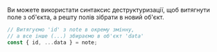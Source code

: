 
Ви можете використати синтаксис деструктуризації, щоб витягнути поле з об'єкта, а решту полів зібрати в новий об'єкт.
```ts
// Витягуємо 'id' з note в окрему змінну, 
// а все інше (...) збираємо в об'єкт 'data' 
const { id, ...data } = note;
```

